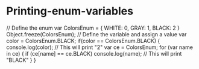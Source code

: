 # Printing-enum-variables
 
// Define the enum
var ColorsEnum = { WHITE: 0, GRAY: 1, BLACK: 2 }
Object.freeze(ColorsEnum);
// Define the variable and assign a value
var color = ColorsEnum.BLACK;
if(color == ColorsEnum.BLACK) {
 console.log(color); // This will print "2"
 var ce = ColorsEnum;
 for (var name in ce) {
 if (ce[name] == ce.BLACK)
 console.log(name); // This will print "BLACK"
 }
}

